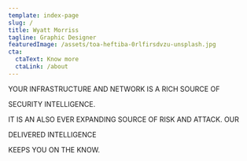 ```yaml
---
template: index-page
slug: /
title: Wyatt Morriss
tagline: Graphic Designer
featuredImage: /assets/toa-heftiba-0rlfirsdvzu-unsplash.jpg
cta:
  ctaText: Know more
  ctaLink: /about
---
```

YOUR INFRASTRUCTURE AND NETWORK IS A RICH SOURCE OF

SECURITY INTELLIGENCE.

IT IS AN ALSO EVER EXPANDING SOURCE OF RISK AND ATTACK. OUR

DELIVERED INTELLIGENCE

KEEPS YOU ON THE KNOW.